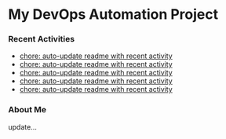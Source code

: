 # My DevOps Automation Project

### Recent Activities
<!-- activity:START -->
- [chore: auto-update readme with recent activity](https://github.com/kaigiii/mybowling-app/commit/13d110554ae1806ea456c5efab4a20f3784c56d7)
- [chore: auto-update readme with recent activity](https://github.com/kaigiii/mybowling-app/commit/8af8a485eb78a777b45a86eb3e3caacbd7487bec)
- [chore: auto-update readme with recent activity](https://github.com/kaigiii/mybowling-app/commit/64487b8b9255bda37537fc7fd50efff11312de07)
- [chore: auto-update readme with recent activity](https://github.com/kaigiii/mybowling-app/commit/efcec03c26809daeaa8d0c7e5963d10681e035bb)
- [chore: auto-update readme with recent activity](https://github.com/kaigiii/mybowling-app/commit/e7b6bbae41131c81252f0ca492f06a6f474841c3)
<!-- activity:END -->

### About Me
<!-- MYLINKS:START -->
<!-- MYLINKS:END -->

update...
